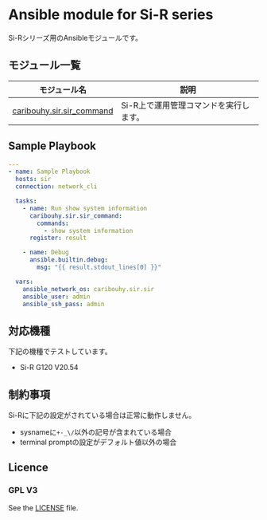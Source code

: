 # Ansible module for Si-R series

Si-Rシリーズ用のAnsibleモジュールです。

## モジュール一覧

モジュール名 | 説明
--- | ---
[caribouhy.sir.sir_command](https://github.com/caribouHY/ansible_sir/blob/main/docs/caribouhy.sir.sir_command_module.rst)|Si-R上で運用管理コマンドを実行します。

## Sample Playbook
```yaml
---
- name: Sample Playbook
  hosts: sir
  connection: network_cli

  tasks:
    - name: Run show system information
      caribouhy.sir.sir_command:
        commands:
          - show system information
      register: result

    - name: Debug
      ansible.builtin.debug:
        msg: "{{ result.stdout_lines[0] }}"

  vars:
    ansible_network_os: caribouhy.sir.sir
    ansible_user: admin
    ansible_ssh_pass: admin
```

## 対応機種
下記の機種でテストしています。
- Si-R G120 V20.54

## 制約事項
Si-Rに下記の設定がされている場合は正常に動作しません。
- sysnameに`+-_\/`以外の記号が含まれている場合
- terminal promptの設定がデフォルト値以外の場合

## Licence
### GPL V3
See the [LICENSE](ansible_collections/caribouhy/sir/LICENSE) file.